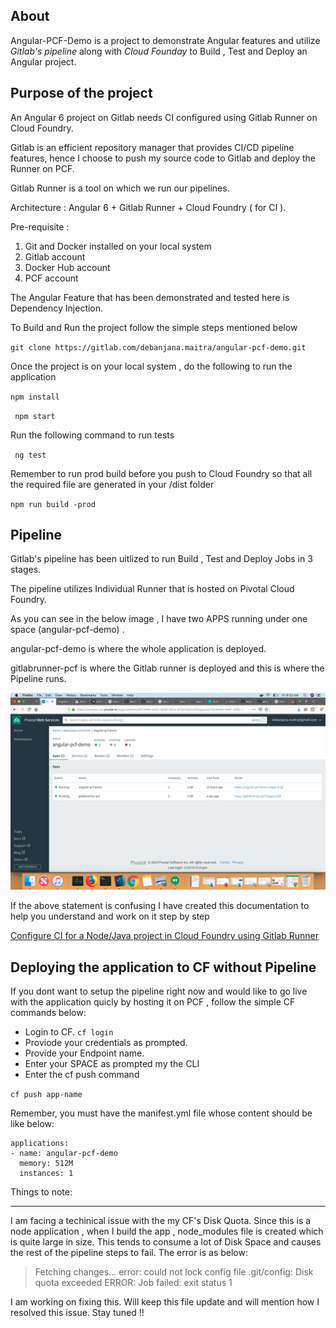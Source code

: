 **About**
--------------------------------------------------------------------------------

Angular-PCF-Demo is a project to demonstrate Angular features and utilize *Gitlab's pipeline* along with *Cloud Founday*  to Build , Test and Deploy an
Angular project.


Purpose of the project
--------------------------
An Angular 6 project on Gitlab needs CI configured using Gitlab Runner on Cloud Foundry.

Gitlab is an efficient repository manager that provides CI/CD pipeline features, hence I choose to push my source code to Gitlab and deploy the Runner on PCF.

Gitlab Runner is a tool on which we run our pipelines.

Architecture : Angular 6 + Gitlab Runner + Cloud Foundry ( for CI ).

Pre-requisite : 
1. Git and Docker installed on your local system
2. Gitlab account
3. Docker Hub account
4. PCF account


The Angular Feature that has been demonstrated and tested here is Dependency Injection. 


To Build and Run the project follow the simple steps mentioned below 

`
git clone https://gitlab.com/debanjana.maitra/angular-pcf-demo.git
`

Once the project is on your local system , do the following to run the application 

` npm install `
 
` npm start`



Run the following command to run tests

` ng test`

Remember to run prod build before you push to Cloud Foundry so that all the required file are generated in your /dist folder


`npm run build -prod`

**Pipeline**
---------------------------------------------------------------------------------

Gitlab's pipeline has been uitlized to run Build , Test and Deploy Jobs in 3 stages. 

The pipeline utilizes Individual Runner that is hosted on Pivotal Cloud Foundry. 

As you can see in the below image , I have two APPS running under one space (angular-pcf-demo) .

angular-pcf-demo is where the whole application is deployed. 

gitlabrunner-pcf is where the Gitlab runner is deployed and this is where the Pipeline runs.

![Alt text](dist/img/pcf-ss.png?raw=true "Cloud Foundary")



If the above statement is confusing  I have created this documentation to  help you understand and work on it step by step

[Configure CI for a Node/Java project in Cloud Foundry using Gitlab Runner](https://medium.com/@debanjanamaitra/configure-ci-for-a-node-java-project-in-pivotal-cloud-foundry-using-gitlab-runner-56c37f3a9aa6)



**Deploying the application to CF  without Pipeline**
----------------------------------------------------------------------------------
If you dont want to setup the pipeline right now and would like to go live with the application quicly by hosting it on PCF , follow the simple CF commands below:


* Login to CF.
 `cf login `
* Proviode your credentials as prompted.
* Provide your Endpoint name.
* Enter your SPACE as prompted my the CLI 
* Enter the cf push command


` cf push app-name
`

Remember, you must have the manifest.yml file whose content should be like below:

```
applications:
- name: angular-pcf-demo
  memory: 512M
  instances: 1
```






Things to note:

---------------------------------------------
I am facing a techinical issue with the my CF's Disk Quota. 
Since this is a node application , when I build the app , node_modules file is created which is quite large in size.
This tends to consume a lot of Disk Space and causes the rest of the pipeline steps to fail. 
 The error is as below: 

>  Fetching changes...
> error: could not lock config file .git/config: Disk quota exceeded
> ERROR: Job failed: exit status 1




I am working on fixing this. 
Will keep this file update and will mention how I resolved this issue. 
Stay tuned !!











